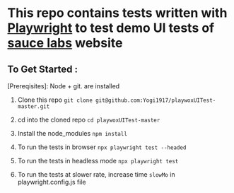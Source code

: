 # This repo contains tests written with [Playwright](https://playwright.dev/) to test demo UI tests of [sauce labs](https://www.saucedemo.com/) website

## To Get Started :

[Prereqisites]: Node + git. are installed

1. Clone this repo 
`git clone git@github.com:Yogi1917/playwoxUITest-master.git`

2. cd into the cloned repo
`cd playwoxUITest-master`

3. Install the node_modules 
`npm install`

4. To run the tests in browser
`npx playwright test --headed` 

5. To run the tests in headless mode 
`npx playwright test`

6. To run the tests at slower rate, increase time `slowMo` in playwright.config.js file
